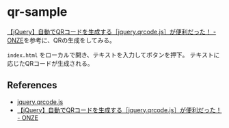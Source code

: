 # qr-sample

[【jQuery】自動でQRコードを生成する［jquery\.qrcode\.js］が便利だった！ \- ONZE](https://on-ze.com/archives/6022)を参考に、QRの生成をしてみる。

`index.html` をローカルで開き、テキストを入力してボタンを押下。
テキストに応じたQRコードが生成される。

## References
- [jquery.qrcode.js](https://github.com/jeromeetienne/jquery-qrcode)
- [【jQuery】自動でQRコードを生成する［jquery\.qrcode\.js］が便利だった！ \- ONZE](https://on-ze.com/archives/6022)